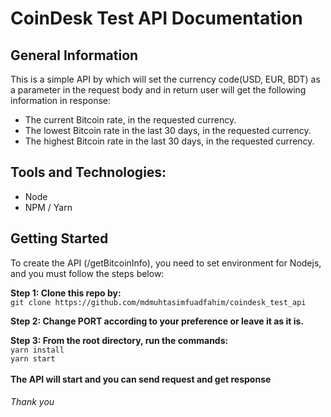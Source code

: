 # CoinDesk Test API Documentation

## General Information

This is a simple API by which will set the currency code(USD, EUR, BDT) as a parameter in the request body and in return user will get the following information in response:</br>
* The current Bitcoin rate, in the requested currency.</br>
* The lowest Bitcoin rate in the last 30 days, in the requested currency.</br>
* The highest Bitcoin rate in the last 30 days, in the requested currency.</br>

## Tools and Technologies:
  * Node
  * NPM / Yarn

## Getting Started
To create the API (/getBitcoinInfo), you need to set environment for Nodejs, and you must follow the steps below:</br>

**Step 1: Clone this repo by:** </br>
```git clone https://github.com/mdmuhtasimfuadfahim/coindesk_test_api```
</br>

**Step 2: Change PORT according to your preference or leave it as it is.**

**Step 3: From the root directory, run the commands:**</br>
  ```yarn install``` </br>
  ```yarn start```</br>
</br>**The API will start and you can send request and get response**</br>


###### Thank you

